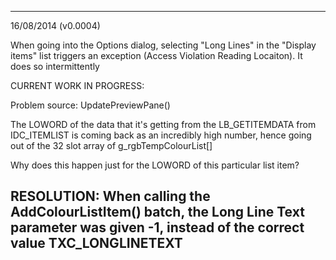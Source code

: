 -------------------------------------------------------------
16/08/2014 (v0.0004)

When going into the Options dialog, selecting "Long Lines" in the "Display items" list triggers an exception (Access Violation Reading Locaiton). It does so intermittently

CURRENT WORK IN PROGRESS:

Problem source: UpdatePreviewPane()

The LOWORD of the data that it's getting from the LB_GETITEMDATA from IDC_ITEMLIST is coming back as an incredibly high number, hence going out of the 32 slot array of g_rgbTempColourList[]

Why does this happen just for the LOWORD of this particular list item?

RESOLUTION: When calling the AddColourListItem() batch, the Long Line Text parameter was given -1, instead of the correct value TXC_LONGLINETEXT
-------------------------------------------------------------

